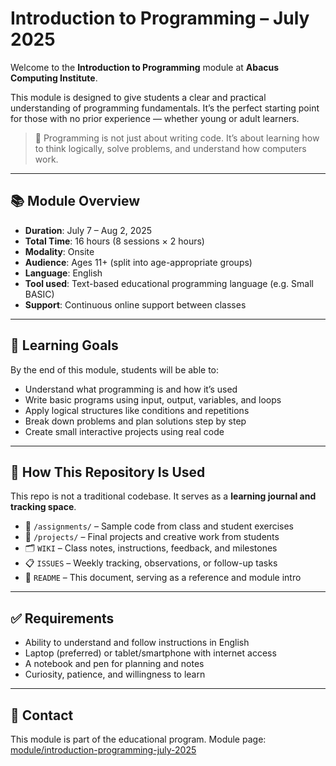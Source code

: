 # Introduction to Programming – July 2025

Welcome to the **Introduction to Programming** module at **Abacus Computing Institute**.

This module is designed to give students a clear and practical understanding of programming fundamentals. It’s the perfect starting point for those with no prior experience — whether young or adult learners.

> 🧠 Programming is not just about writing code. It’s about learning how to think logically, solve problems, and understand how computers work.

---

## 📚 Module Overview

- **Duration**: July 7 – Aug 2, 2025  
- **Total Time**: 16 hours (8 sessions × 2 hours)  
- **Modality**: Onsite
- **Audience**: Ages 11+ (split into age-appropriate groups)  
- **Language**: English  
- **Tool used**: Text-based educational programming language (e.g. Small BASIC)  
- **Support**: Continuous online support between classes

---

## 🎯 Learning Goals

By the end of this module, students will be able to:

- Understand what programming is and how it’s used
- Write basic programs using input, output, variables, and loops
- Apply logical structures like conditions and repetitions
- Break down problems and plan solutions step by step
- Create small interactive projects using real code

---

## 📝 How This Repository Is Used

This repo is not a traditional codebase. It serves as a **learning journal and tracking space**.

- 📁 `/assignments/` – Sample code from class and student exercises  
- 📁 `/projects/` – Final projects and creative work from students  
- 🗂️ `WIKI` – Class notes, instructions, feedback, and milestones  
- 📋 `ISSUES` – Weekly tracking, observations, or follow-up tasks  
- 📌 `README` – This document, serving as a reference and module intro

---

## ✅ Requirements

- Ability to understand and follow instructions in English  
- Laptop (preferred) or tablet/smartphone with internet access  
- A notebook and pen for planning and notes  
- Curiosity, patience, and willingness to learn

---

## 📣 Contact

This module is part of the educational program. Module page: [module/introduction-programming-july-2025](https://abacusci.com/en/module/introduction-programming-july-2025)
